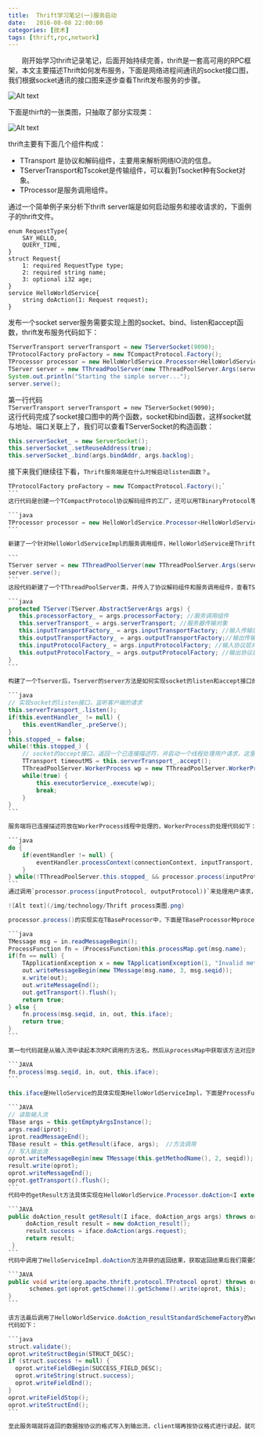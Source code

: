 ```yaml
---
title:  Thrift学习笔记(一)服务启动
date:   2016-08-08 22:00:00
categories: [技术]
tags: [thrift,rpc,network]
---
```


<p style="text-indent: 2em">
刚开始学习thrift记录笔记，后面开始持续完善，thrift是一套高可用的RPC框架，本文主要描述Thrift如何发布服务，下面是网络进程间通讯的socket接口图，我们根据socket通讯的接口图来逐步查看Thrift发布服务的步骤。

![Alt text](/img/technology/unit_socket_2.png)

下面是thirft的一张类图，只抽取了部分实现类：

![Alt text](/img/technology/Thrift类图.png)

thrift主要有下面几个组件构成：

- TTransport 是协议和解码组件，主要用来解析网络IO流的信息。
- TServerTransport和Tscoket是传输组件，可以看到Tsocket种有Socket对象。
- TProcessor是服务调用组件。

通过一个简单例子来分析下thrift server端是如何启动服务和接收请求的，下面例子的thrift文件。

```thrift
enum RequestType{
    SAY_HELLO,
    QUERY_TIME,
}
struct Request{
    1: required RequestType type;
    2: required string name;
    3: optional i32 age;
}
service HelloWorldService{
    string doAction(1: Request request);
}
```

发布一个socket server服务需要实现上图的socket、bind、listen和accept函数，thrift发布服务代码如下：

```java
TServerTransport serverTransport = new TServerSocket(9090);
TProtocolFactory proFactory = new TCompactProtocol.Factory();
TProcessor processor = new HelloWorldService.Processor<HelloWorldServiceImpl>(new HelloWorldServiceImpl());
TServer server = new TThreadPoolServer(new TThreadPoolServer.Args(serverTransport).protocolFactory(proFactory).processor(processor));
System.out.println("Starting the simple server...");
server.serve();
```

第一行代码<br>
`TServerTransport serverTransport = new TServerSocket(9090);`<br>
这行代码完成了socket接口图中的两个函数，socket和bind函数，这样socket就与地址、端口关联上了，我们可以查看TServerSocket的构造函数：

```java
this.serverSocket_ = new ServerSocket();
this.serverSocket_.setReuseAddress(true);
this.serverSocket_.bind(args.bindAddr, args.backlog);
```

接下来我们继续往下看，`Thrift服务端是在什么时候启动listen函数？`。

````java
TProtocolFactory proFactory = new TCompactProtocol.Factory();`
```
这行代码是创建一个TCompactProtocol协议解码组件的工厂，还可以用TBinaryProtocol等其他协议解码组件。

```java
TProcessor processor = new HelloWorldService.Processor<HelloWorldServiceImpl>(new HelloWorldServiceImpl());
```

新建了一个针对HelloWorldServiceImpl的服务调用组件，HelloWorldService是Thrift自动生成的代码，我们在后面再来分析自动生成代码里面的结构和调用过程，继续往下看。

```
TServer server = new TThreadPoolServer(new TThreadPoolServer.Args(serverTransport).protocolFactory(proFactory).processor(processor));`
server.serve();
```
这段代码新建了一个TThreadPoolServer类，并传入了协议解码组件和服务调用组件，查看TServer的构造函数代码：

```java
protected TServer(TServer.AbstractServerArgs args) {
   this.processorFactory_ = args.processorFactory; //服务调用组件
   this.serverTransport_ = args.serverTransport; //服务器传输对象
   this.inputTransportFactory_ = args.inputTransportFactory; //输入传输层对象
   this.outputTransportFactory_ = args.outputTransportFactory;//输出传输层对象
   this.inputProtocolFactory_ = args.inputProtocolFactory; //输入协议层对象
   this.outputProtocolFactory_ = args.outputProtocolFactory; //输出协议层对象
}
```

构建了一个Tserver后，Tserver的server方法是如何实现socket的listen和accept接口的，Tserver.server()方法是一个抽象方法，TThreadPoolServer是具体的实现，代码如下：

```java
// 实现socket的listen接口，监听客户端的请求
this.serverTransport_.listen();
if(this.eventHandler_ != null) {
    this.eventHandler_.preServe();
}
this.stopped_ = false;
while(!this.stopped_) {
	// socket的accept接口，返回一个已连接描述符，并启动一个线程处理用户请求，这里需要注意，监听描述符只创建一次，而已连接描述符是每次接收请求都新建一个。
    TTransport timeoutMS = this.serverTransport_.accept();
    TThreadPoolServer.WorkerProcess wp = new TThreadPoolServer.WorkerProcess(timeoutMS);
    while(true) {
        this.executorService_.execute(wp);
        break;       
    } 
}
```

服务端将已连接描述符放在WorkerProcess线程中处理的，WorkerProcess的处理代码如下：

```java
do {
    if(eventHandler != null) {
        eventHandler.processContext(connectionContext, inputTransport, outputTransport);
    }
} while(!TThreadPoolServer.this.stopped_ && processor.process(inputProtocol, outputProtocol));
```
通过调用`processor.process(inputProtocol, outputProtocol))`来处理用户请求，传入输入、输出协议解码组件。而processor对象是thrift自动生成的HelloWorldService.Processor类，下面是Processor的类图：

![Alt text](/img/technology/Thrift process类图.png)

processor.process()的实现实在TBaseProcessor中，下面是TBaseProcessor种process的代码：

```java
TMessage msg = in.readMessageBegin();
ProcessFunction fn = (ProcessFunction)this.processMap.get(msg.name);
if(fn == null) {
    TApplicationException x = new TApplicationException(1, "Invalid method name: \'" + msg.name + "\'");
    out.writeMessageBegin(new TMessage(msg.name, 3, msg.seqid));
    x.write(out);
    out.writeMessageEnd();
    out.getTransport().flush();
    return true;
} else {
    fn.process(msg.seqid, in, out, this.iface);
    return true;
}
```

第一句代码就是从输入流中读起本次RPC调用的方法名，然后从processMap中获取该方法对应的ProcessFunction类，`processMap如何初始化?` 在HelloService.Processg.getProcessMap()中进行初始化，如果存在函数则执行下面这句：

```JAVA
fn.process(msg.seqid, in, out, this.iface);
```

this.iface是HelloService的具体实现类HelloWorldServiceImpl，下面是ProcessFunction的process方法代码：

```JAVA
// 读取输入流
TBase args = this.getEmptyArgsInstance();
args.read(iprot);
iprot.readMessageEnd();
TBase result = this.getResult(iface, args);  //方法调用
// 写入输出流
oprot.writeMessageBegin(new TMessage(this.getMethodName(), 2, seqid));
result.write(oprot);
oprot.writeMessageEnd();
oprot.getTransport().flush();
```
代码中的getResult方法具体实现在HelloWorldService.Processor.doAction<I extends Iface>中，具体的代码实现如下：

```JAVA
public doAction_result getResult(I iface, doAction_args args) throws org.apache.thrift.TException {
     doAction_result result = new doAction_result();
     result.success = iface.doAction(args.request);
     return result;
 }
```
代码中调用了HelloServiceImpl.doAction方法并获的返回结果，获取返回结果后我们需要怎么返回给客户端，需要按协议格式封装返回结果并写入到输出流种，可以看到getResult方法最后返回的是一个HelloWorldService.doAction_result对象，ProcessFunction最后调用了`result.write(oprot)`来将结果写入到输出流中。下面是doAction_result类的writer方法代码：

```JAVA
public void write(org.apache.thrift.protocol.TProtocol oprot) throws org.apache.thrift.TException {
      schemes.get(oprot.getScheme()).getScheme().write(oprot, this);
}
```

该方法最后调用了HelloWorldService.doAction_resultStandardSchemeFactory的write方法
代码如下：

```java
struct.validate();
oprot.writeStructBegin(STRUCT_DESC);
if (struct.success != null) {
  oprot.writeFieldBegin(SUCCESS_FIELD_DESC);
  oprot.writeString(struct.success);
  oprot.writeFieldEnd();
}
oprot.writeFieldStop();
oprot.writeStructEnd();
```

至此服务端就将返回的数据按协议的格式写入到输出流，client端再按协议格式进行读起，就可以获取到返回结果，这里只是简单查看了thrift发布服务的代码，还有很多细节都没有认真看，包括thrift生成代码的分析，同步异步阻塞非阻塞IO的实现，以后慢慢补全。
